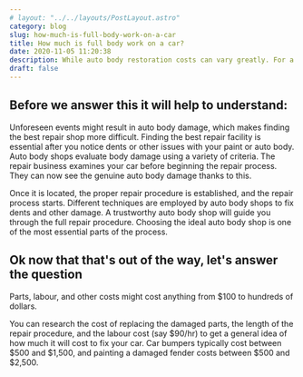 ```yaml
---
# layout: "../../layouts/PostLayout.astro"
category: blog
slug: how-much-is-full-body-work-on-a-car
title: How much is full body work on a car?
date: 2020-11-05 11:20:38
description: While auto body restoration costs can vary greatly. For a good repair work, you should budget anywhere from $75 to $2,500 on average.
draft: false
---
```


## Before we answer this it will help to understand:

Unforeseen events might result in auto body damage, which makes finding the best repair shop more difficult. Finding the best repair facility is essential after you notice dents or other issues with your paint or auto body. Auto body shops evaluate body damage using a variety of criteria. The repair business examines your car before beginning the repair process. They can now see the genuine auto body damage thanks to this.

Once it is located, the proper repair procedure is established, and the repair process starts. Different techniques are employed by auto body shops to fix dents and other damage. A trustworthy auto body shop will guide you through the full repair procedure. Choosing the ideal auto body shop is one of the most essential parts of the process.

## Ok now that that's out of the way, let's answer the question

Parts, labour, and other costs might cost anything from $100 to hundreds of dollars.

You can research the cost of replacing the damaged parts, the length of the repair procedure, and the labour cost (say $90/hr) to get a general idea of how much it will cost to fix your car. Car bumpers typically cost between $500 and $1,500, and painting a damaged fender costs between $500 and $2,500.
